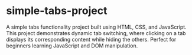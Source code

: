# simple-tabs-project
A simple tabs functionality project built using HTML, CSS, and JavaScript. This project demonstrates dynamic tab switching, where clicking on a tab displays its corresponding content while hiding the others. Perfect for beginners learning JavaScript and DOM manipulation.
